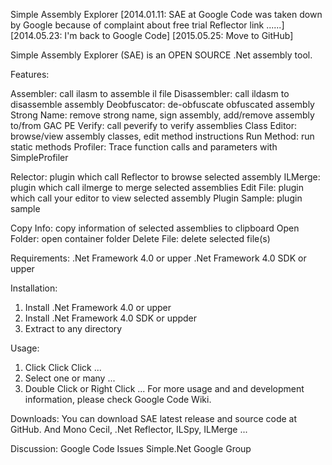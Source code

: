 Simple Assembly Explorer
[2014.01.11: SAE at Google Code was taken down by Google because of complaint about free trial Reflector link ......]
[2014.05.23: I'm back to Google Code]
[2015.05.25: Move to GitHub]
 
Simple Assembly Explorer (SAE) is an OPEN SOURCE .Net assembly tool.

Features:

Assembler: call ilasm to assemble il file
Disassembler: call ildasm to disassemble assembly
Deobfuscator: de-obfuscate obfuscated assembly
Strong Name: remove strong name, sign assembly, add/remove assembly to/from GAC
PE Verify: call peverify to verify assemblies
Class Editor: browse/view assembly classes, edit method instructions
Run Method: run static methods
Profiler: Trace function calls and parameters with SimpleProfiler

Relector: plugin which call Reflector to browse selected assembly
ILMerge: plugin which call ilmerge to merge selected assemblies
Edit File: plugin which call your editor to view selected assembly
Plugin Sample: plugin sample

Copy Info: copy information of selected assemblies to clipboard
Open Folder: open container folder
Delete File: delete selected file(s)
 

Requirements: 
.Net Framework 4.0 or upper
.Net Framework 4.0 SDK or upper

Installation:
1. Install .Net Framework 4.0 or upper
2. Install .Net Framework 4.0 SDK or uppder
3. Extract to any directory

Usage:
1. Click Click Click ...
2. Select one or many ...
3. Double Click or Right Click ...
For more usage and and development information, please check Google Code Wiki.

Downloads:
You can download SAE latest release and source code at GitHub.
And Mono Cecil, .Net Reflector, ILSpy, ILMerge ...

Discussion:
Google Code Issues
Simple.Net Google Group
